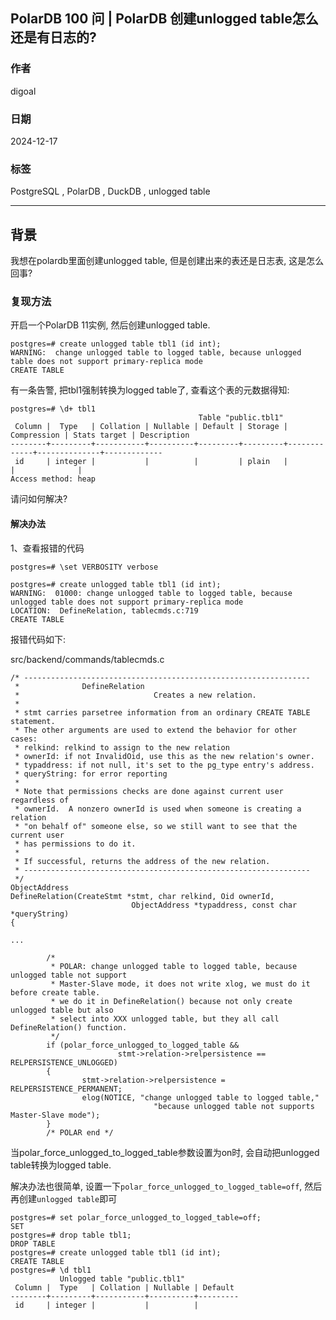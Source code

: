 ## PolarDB 100 问 | PolarDB 创建unlogged table怎么还是有日志的?  
                
### 作者                
digoal                
                
### 日期                
2024-12-17                
                
### 标签                
PostgreSQL , PolarDB , DuckDB , unlogged table           
           
----           
            
## 背景    
我想在polardb里面创建unlogged table, 但是创建出来的表还是日志表, 这是怎么回事?  
  
### 复现方法  
  
开启一个PolarDB 11实例, 然后创建unlogged table.  
  
```  
postgres=# create unlogged table tbl1 (id int);  
WARNING:  change unlogged table to logged table, because unlogged table does not support primary-replica mode  
CREATE TABLE  
```  
    
有一条告警, 把tbl1强制转换为logged table了, 查看这个表的元数据得知:  
  
```  
postgres=# \d+ tbl1  
                                          Table "public.tbl1"  
 Column |  Type   | Collation | Nullable | Default | Storage | Compression | Stats target | Description   
--------+---------+-----------+----------+---------+---------+-------------+--------------+-------------  
 id     | integer |           |          |         | plain   |             |              |   
Access method: heap  
```  
  
请问如何解决?  
  
#### 解决办法  
  
1、查看报错的代码  
  
```  
postgres=# \set VERBOSITY verbose  
  
postgres=# create unlogged table tbl1 (id int);  
WARNING:  01000: change unlogged table to logged table, because unlogged table does not support primary-replica mode  
LOCATION:  DefineRelation, tablecmds.c:719  
CREATE TABLE  
```  
  
报错代码如下:  
  
src/backend/commands/tablecmds.c  
  
```  
/* ----------------------------------------------------------------  
 *              DefineRelation  
 *                              Creates a new relation.  
 *  
 * stmt carries parsetree information from an ordinary CREATE TABLE statement.  
 * The other arguments are used to extend the behavior for other cases:  
 * relkind: relkind to assign to the new relation  
 * ownerId: if not InvalidOid, use this as the new relation's owner.  
 * typaddress: if not null, it's set to the pg_type entry's address.  
 * queryString: for error reporting  
 *  
 * Note that permissions checks are done against current user regardless of  
 * ownerId.  A nonzero ownerId is used when someone is creating a relation  
 * "on behalf of" someone else, so we still want to see that the current user  
 * has permissions to do it.  
 *  
 * If successful, returns the address of the new relation.  
 * ----------------------------------------------------------------  
 */  
ObjectAddress  
DefineRelation(CreateStmt *stmt, char relkind, Oid ownerId,  
                           ObjectAddress *typaddress, const char *queryString)  
{  
  
...  
  
        /*  
         * POLAR: change unlogged table to logged table, because unlogged table not support  
         * Master-Slave mode, it does not write xlog, we must do it before create table.  
         * we do it in DefineRelation() because not only create unlogged table but also  
         * select into XXX unlogged table, but they all call DefineRelation() function.  
         */  
        if (polar_force_unlogged_to_logged_table &&  
                        stmt->relation->relpersistence == RELPERSISTENCE_UNLOGGED)  
        {  
                stmt->relation->relpersistence = RELPERSISTENCE_PERMANENT;  
                elog(NOTICE, "change unlogged table to logged table,"  
                                "because unlogged table not supports Master-Slave mode");  
        }  
        /* POLAR end */  
```  
  
当polar_force_unlogged_to_logged_table参数设置为on时, 会自动把unlogged table转换为logged table.    
  
解决办法也很简单, 设置一下`polar_force_unlogged_to_logged_table=off`, 然后再创建`unlogged table`即可  
  
```  
postgres=# set polar_force_unlogged_to_logged_table=off;  
SET  
postgres=# drop table tbl1;  
DROP TABLE  
postgres=# create unlogged table tbl1 (id int);  
CREATE TABLE  
postgres=# \d tbl1  
           Unlogged table "public.tbl1"  
 Column |  Type   | Collation | Nullable | Default   
--------+---------+-----------+----------+---------  
 id     | integer |           |          |   
```  
  
